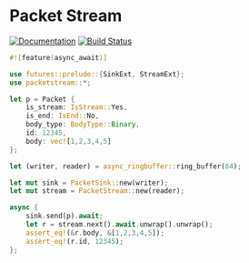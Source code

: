 # Packet Stream

[![Documentation](https://docs.rs/ssb-packetstream/badge.svg)](https://docs.rs/ssb-packetstream) [![Build Status](https://travis-ci.org/sunrise-choir/ssb-packetstream.svg?branch=master)](https://travis-ci.org/sunrise-choir/ssb-packetstream)

```rust
#![feature(async_await)]

use futures::prelude::{SinkExt, StreamExt};
use packetstream::*;

let p = Packet {
    is_stream: IsStream::Yes,
    is_end: IsEnd::No,
    body_type: BodyType::Binary,
    id: 12345,
    body: vec![1,2,3,4,5]
};

let (writer, reader) = async_ringbuffer::ring_buffer(64);

let mut sink = PacketSink::new(writer);
let mut stream = PacketStream::new(reader);

async {
    sink.send(p).await;
    let r = stream.next().await.unwrap().unwrap();
    assert_eq!(&r.body, &[1,2,3,4,5]);
    assert_eq!(r.id, 12345);
};
```

